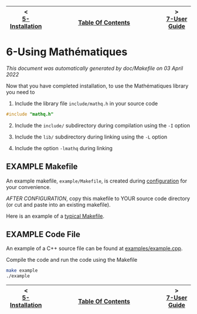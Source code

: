 
| < <br />[5-Installation](installation.md)  | <br />[Table Of Contents](../README.md)<br /> <img width=1000/> | > <br />[7-User Guide](user-guide.md)   |
| ----------- | ----------- | ----------- |
# 6-Using Mathématiques

_This document was automatically generated by doc/Makefile on 03 April 2022_


Now that you have completed installation, to use the Mathématiques library you need to 

1. Include the library file `include/mathq.h` in your source code
```C++
#include "mathq.h"
```
2. Include the `include/` subdirectory during compilation using the `-I` option

3. Include the `lib/` subdirectory during linking using the `-L` option

4. Include the option `-lmathq` during linking

## EXAMPLE Makefile

An example makefile, `example/Makefile`, is created during [configuration](configuration) for your convenience.

*AFTER CONFIGURATION*, copy this makefile to YOUR source code directory (or cut and paste into an existing makefile).

Here is an example of a [typical Makefile](doc/sample/Makefile).

## EXAMPLE Code File

An example of a C++ source file can be found at [examples/example.cpp](examples/example.cpp).

Compile the code and run the code using the Makefile
```bash
make example
./example
```

| < <br />[5-Installation](installation.md)  | <br />[Table Of Contents](../README.md)<br /> <img width=1000/> | > <br />[7-User Guide](user-guide.md)   |
| ----------- | ----------- | ----------- |
